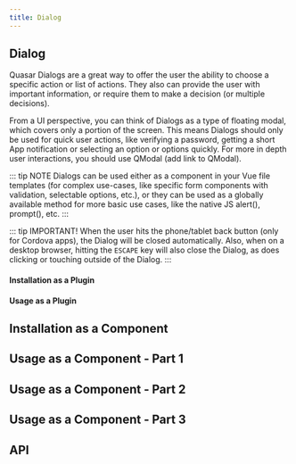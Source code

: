 ```yaml
---
title: Dialog
---
```


## Dialog

Quasar Dialogs are a great way to offer the user the ability to choose a specific action or list of actions. They also can provide the user with important information, or require them to make a decision (or multiple decisions).

From a UI perspective, you can think of Dialogs as a type of floating modal, which covers only a portion of the screen. This means Dialogs should only be used for quick user actions, like verifying a password, getting a short App notification or selecting an option or options quickly. For more in depth user interactions, you should use QModal (add link to QModal).

::: tip NOTE
Dialogs can be used either as a component in your Vue file templates (for complex use-cases, like specific form components with validation, selectable options, etc.), or they can be used as a globally available method for more basic use cases, like the native JS alert(), prompt(), etc.
:::

::: tip IMPORTANT!
When the user hits the phone/tablet back button (only for Cordova apps), the Dialog will be closed automatically. Also, when on a desktop browser, hitting the `ESCAPE` key will also close the Dialog, as does clicking or touching outside of the Dialog.
:::

#### Installation as a Plugin
<doc-installation plugins="QDialog" />

#### Usage as a Plugin
<doc-example title="Examples" file="QDialog/Plugin" />


## Installation as a Component
<doc-installation component="QDialog" /> 

## Usage as a Component - Part 1
<doc-example title="Examples" file="QDialog/Component1" />

## Usage as a Component - Part 2
<doc-example title="Examples" file="QDialog/Component2" />

## Usage as a Component - Part 3
<doc-example title="Examples" file="QDialog/Component3" />

## API
<doc-api file="QDialog" />
